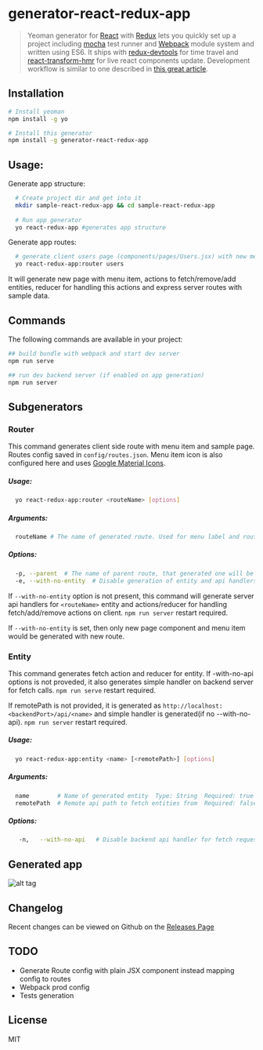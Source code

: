 # generator-react-redux-app

> Yeoman generator for [React](http://facebook.github.io/react/) with [Redux](http://redux.js.org/) lets you quickly set up a project including [mocha](https://mochajs.org/) test runner and [Webpack](http://webpack.github.io/) module system and written using ES6. It ships with [redux-devtools](https://github.com/gaearon/redux-devtools) for time travel and [react-transform-hmr](https://github.com/gaearon/react-transform-hmr) for live react components update.
Development workflow is similar to one described in [this great article](http://teropa.info/blog/2015/09/10/full-stack-redux-tutorial.html).

## Installation

```bash
# Install yeoman
npm install -g yo 

# Install this generator
npm install -g generator-react-redux-app
```

## Usage:
Generate app structure:

```bash
  # Create project dir and get into it
  mkdir sample-react-redux-app && cd sample-react-redux-app
  
  # Run app generator
  yo react-redux-app #generates app structure
```
Generate app routes:
```bash
  # generate client users page (components/pages/Users.jsx) with new menu item
  yo react-redux-app:router users
```
It will generate new page with menu item, actions to fetch/remove/add entities, reducer for handling this actions and express server routes with sample data.

## Commands

The following commands are available in your project:

```bash
## build bundle with webpack and start dev server
npm run serve

## run dev backend server (if enabled on app generation)
npm run server
```

## Subgenerators

### Router
This command generates client side route with menu item and sample page. Routes config saved in ```config/routes.json```.
Menu item icon is also configured here and uses [Google Material Icons](https://design.google.com/icons/).

##### Usage:
```bash
  yo react-redux-app:router <routeName> [options] 
```
##### Arguments:
```bash
  routeName # The name of generated route. Used for menu label and route path  Required: true
```
##### Options:
```bash
  -p, --parent  # The name of parent route, that generated one will be nested in
  -e, --with-no-entity  # Disable generation of entity and api handlers
```
If ```--with-no-entity``` option is not present, this command will generate server api handlers for ```<routeName>``` entity and actions/reducer for handling fetch/add/remove actions on client.
```npm run server``` restart required.

If ```--with-no-entity``` is set, then only new page component and menu item would be generated with new route.

### Entity
This command generates fetch action and reducer for <name> entity. If -with-no-api options is not proveded, it also generates simple handler on backend server for fetch calls. ```npm run serve``` restart required.

If remotePath is not provided, it is generated as ```http://localhost:<backendPort>/api/<name>``` and simple handler is generated(if no --with-no-api). ```npm run server``` restart required.

##### Usage:
```bash
  yo react-redux-app:entity <name> [<remotePath>] [options]
```
##### Arguments:
```bash
  name        # Name of generated entity  Type: String  Required: true
  remotePath  # Remote api path to fetch entities from  Required: false
```
##### Options:
```bash
   -n,   --with-no-api   # Disable backend api handler for fetch requests
```

## Generated app
![alt tag](https://raw.githubusercontent.com/tonypizzicato/generator-react-redux-app/master/react-redux.png)

## Changelog
Recent changes can be viewed on Github on the [Releases Page](https://github.com/tonypizzicato/generator-react-redux-app/releases)

## TODO

- Generate Route config with plain JSX component instead mapping config to routes 
- Webpack prod config
- Tests generation

## License
MIT
